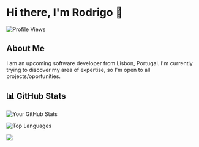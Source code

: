 # Hi there, I'm Rodrigo 👋

![Profile Views](https://komarev.com/ghpvc/?username=rodrigotimoteo&color=C3B1E1&style=for-the-badge)

## About Me
I am an upcoming software developer from Lisbon, Portugal. 
I'm currently trying to discover my area of expertise, so I'm open to all projects/oportunities. 

[//]: # (## 🛠️ Technologies & Tools)

[//]: # ()
[//]: # (![JavaScript]&#40;https://img.shields.io/badge/-JavaScript-000?&logo=JavaScript&#41;)

[//]: # (![Python]&#40;https://img.shields.io/badge/-Python-000?&logo=Python&#41;)

[//]: # (![React]&#40;https://img.shields.io/badge/-React-000?&logo=React&#41;)

[//]: # (![Node.js]&#40;https://img.shields.io/badge/-Node.js-000?&logo=Node.js&#41;)

[//]: # (![Docker]&#40;https://img.shields.io/badge/-Docker-000?&logo=Docker&#41;)

[//]: # (![AWS]&#40;https://img.shields.io/badge/-AWS-000?&logo=Amazon-AWS&#41;)

[//]: # (<!-- Add more as needed -->)

[//]: # ()
[//]: # (## 🔭 Projects)

[//]: # ()
[//]: # (### [JBEmu]&#40;https://github.com/rodrigotimoteo/project1&#41;)

[//]: # (A brief description of Project 1. Explain what it does and why it is interesting or important.)

[//]: # ()
[//]: # (### [Project 2 Name]&#40;https://github.com/yourusername/project2&#41;)

[//]: # (A brief description of Project 2. Highlight its features and your contributions.)

[//]: # ()
[//]: # (<!-- Add more projects as needed -->)

[//]: # ()
[//]: # (## 🌟 Contributions)

[//]: # ()
[//]: # (- [Contribution to Open Source Project]&#40;https://github.com/project/repo&#41;)

[//]: # (    - Description of what you contributed.)

[//]: # ()
[//]: # (## 📫 How to Reach Me)

[//]: # ()
[//]: # (- Email: [your-email@example.com]&#40;mailto:your-email@example.com&#41;)

[//]: # (- LinkedIn: [Your LinkedIn Profile]&#40;https://linkedin.com/in/yourprofile&#41;)

[//]: # (- Twitter: [Your Twitter Handle]&#40;https://twitter.com/yourhandle&#41;)

[//]: # ()
[//]: # (## ⚡ Fun Facts)

[//]: # (- I love [Your Hobby].)

[//]: # (- I have [Your Unique Trait or Achievement].)

## 📊 GitHub Stats

![Your GitHub Stats](https://github-readme-stats.vercel.app/api?username=yourusername&show_icons=true&hide_border=true&theme=radical)

![Top Languages](https://github-readme-stats.vercel.app/api/top-langs/?username=yourusername&layout=compact&theme=radical)

<!-- Optionally, add more GitHub-related badges and stats -->

![](https://hit.yhype.me/github/profile?user_id=68385373)
